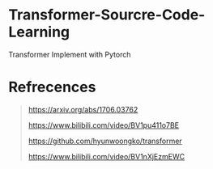 # Transformer-Sourcre-Code-Learning
Transformer Implement with Pytorch

# Refrecences
>https://arxiv.org/abs/1706.03762
>
>https://www.bilibili.com/video/BV1pu411o7BE
>
>https://github.com/hyunwoongko/transformer
>
> https://www.bilibili.com/video/BV1nXjEzmEWC

